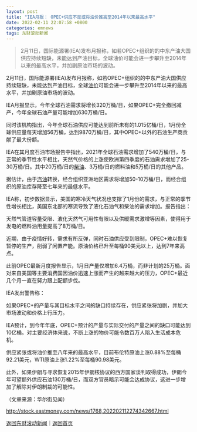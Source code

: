 ```yaml
---
layout: post
title: "IEA月报： OPEC+供应不足或将油价推高至2014年以来最高水平"
date: 2022-02-11 22:07:58 +0800
categories: emnews
tags: 东财滚动新闻
---
```

> 2月11日，国际能源署(IEA)发布月报称，如若OPEC+组织的的中东产油大国供应持续短缺，未能达到产油目标，全球油价可能会进一步攀升至2014年以来的最高水平，并加剧原油市场的波动。

<p>2月11日，国际能源署(IEA)发布月报称，如若OPEC+组织的的中东产油大国供应持续短缺，未能达到产油目标，全球<span id="Info.392"><a href="http://data.eastmoney.com/cjsj/yjtz/default.html" class="infokey">油价</a></span>可能会进一步攀升至2014年以来的最高水平，并加剧原油市场的波动。</p>
 <p>IEA月报显示，今年全球石油需求将增长320万桶/日，如果OPEC+完全撤回减产，今年全球石油产量可能增加630万桶/日。</p>
 <p>同时该机构指出，今年全球石油供应可能达到前所未有的1.015亿桶/日，1月份全球供应量每天增加56万桶，达到9870万桶/日，其中OPEC+以外的石油生产商贡献了最大份额。</p>
 <p>IEA在其月度石油市场报告中指出，2021年全球石油需求增加了540万桶/日，与正常的季节性水平相比，天然气价格的上涨使欧洲第四季度的石油需求增加了25-30万桶/日。其中20万桶/日的<span id="Info.3308"><a href="http://data.eastmoney.com/cjsj/oil_default.html" class="infokey">柴油</a></span>、3万桶/日的燃料油和5万桶/日的其他产品。</p>
 <p>据估计，由于<span id="Info.3307"><a href="http://data.eastmoney.com/cjsj/oil_default.html" class="infokey">汽油</a></span>转换，经合组织亚洲地区需求将增加50-10万桶/日，而经合组织的原油库存降至七年来的最低水平。</p>
 <p>IEA称，初步数据显示，美国的寒冷天气状况也支撑了1月份的需求，与正常的季节性增长相比，美国东北部的寒流导致了液化石油气和柴油的需求增加。报告指出：</p>
 <p>天然气管道容量受限、液化天然气可用性有限以及供暖需求激增等因素，使得用于发电的燃料油用量提高了8万桶/日。</p>
 <p>近期，由于疫情好转，需求有所反弹，同时石油供应受到限制，OPEC+难以恢复暂停的生产，削弱了闲置产能。原油价格已升至每桶90美元以上，达到7年来高点。</p>
 <p>此前OPEC最新月度报告显示，1月日产量仅增加6.4万桶，而非计划的25万桶。面对来自美国等主要消费国因油价迅速上涨而产生的越来越大的压力，OPEC+最近几个月一直在努力跟上配额步伐。</p>
 <p>IEA发出警告称：</p>
 <p>如果OPEC+的产量与其目标水平之间的缺口持续存在，供应紧张将加剧，并加大市场波动和价格上行压力。</p>
 <p>IEA预计，到今年年底，OPEC+预计的产量与实际交付的产量之间的缺口可能达到10亿桶。对主要经济体来说，不断上涨的物价可能令数百万人陷入生活成本危机。</p>
 <p>供应紧张或将油价推至八年来的最高水平，目前布伦特原油上涨0.88%至每桶92.21美元，WTI原油上涨1.22%至每桶90.98美元。</p>
 <p>此外，如果伊朗与寻求恢复2015年伊朗核协议的西方国家谈判取得成功，伊朗今年可望额外供应石油130万桶/日，而双方官员暗示可能会达成协议，这进一步增加了解除对伊朗制裁的可能性。</p><p class="em_media">（文章来源：华尔街见闻）</p>

<http://stock.eastmoney.com/news/1768,202202112274342667.html>

[返回东财滚动新闻](//finews.withounder.com/emnews/)｜[返回首页](//finews.withounder.com/)